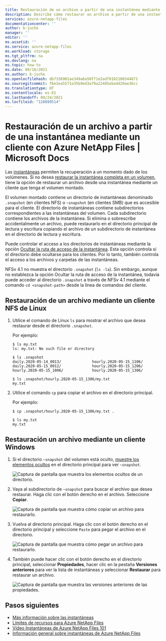 ```yaml
---
title: Restauración de un archivo a partir de una instantánea mediante un cliente con Azure NetApp Files | Microsoft Docs
description: Describe cómo restaurar un archivo a partir de una instantánea mediante un cliente con el volumen montado mediante Azure NetApp Files.
services: azure-netapp-files
documentationcenter: ''
author: b-juche
manager: ''
editor: ''
ms.assetid: ''
ms.service: azure-netapp-files
ms.workload: storage
ms.tgt_pltfrm: na
ms.devlang: na
ms.topic: how-to
ms.date: 09/16/2021
ms.author: b-juche
ms.openlocfilehash: db7336901ae349a6a50f71e2adf0102100344871
ms.sourcegitcommit: f6e2ea5571e35b9ed3a79a22485eba4d20ae36cc
ms.translationtype: HT
ms.contentlocale: es-ES
ms.lasthandoff: 09/24/2021
ms.locfileid: "128699514"
---
```

# <a name="restore-a-file-from-a-snapshot-using-a-client-with-azure-netapp-files"></a>Restauración de un archivo a partir de una instantánea mediante un cliente con Azure NetApp Files | Microsoft Docs

Las [instantáneas](snapshots-introduction.md) permiten la recuperación a un momento dado de los volúmenes. Si no desea [restaurar la instantánea completa en un volumen](snapshots-restore-new-volume.md), tiene la opción de restaurar un archivo desde una instantánea mediante un cliente que tenga el volumen montado.  

El volumen montado contiene un directorio de instantáneas denominado `.snapshot` (en clientes NFS) o `~snapshot` (en clientes SMB) que es accesible para el cliente. El directorio de instantáneas contiene subdirectorios correspondientes a las instantáneas del volumen. Cada subdirectorio contiene los archivos de la instantánea. Si elimina o sobrescribe accidentalmente un archivo, puede restaurarlo en el directorio principal de lectura y escritura copiando el archivo de un subdirectorio de instantánea en el directorio de lectura y escritura. 

Puede controlar el acceso a los directorios de instantáneas mediante la opción [Ocultar la ruta de acceso de la instantánea](snapshots-edit-hide-path.md). Esta opción controla si el directorio debe ocultarse para los clientes. Por lo tanto, también controla el acceso a los archivos y carpetas de las instantáneas.  

NFSv 4.1 no muestra el directorio `.snapshot` (`ls -la`). Sin embargo, aunque no establezca la opción Ocultar la ruta de acceso de la instantánea, todavía puede acceder al directorio `.snapshot` a través de NFSv 4.1 mediante el comando `cd <snapshot-path>` desde la línea de comandos del cliente. 

## <a name="restore-a-file-by-using-a-linux-nfs-client"></a>Restauración de un archivo mediante un cliente NFS de Linux 

1. Utilice el comando de Linux `ls` para mostrar el archivo que desea restaurar desde el directorio `.snapshot`. 

    Por ejemplo:

    `$ ls my.txt`   
    `ls: my.txt: No such file or directory`   

    `$ ls .snapshot`   
    `daily.2020-05-14_0013/              hourly.2020-05-15_1106/`   
    `daily.2020-05-15_0012/              hourly.2020-05-15_1206/`   
    `hourly.2020-05-15_1006/             hourly.2020-05-15_1306/`   

    `$ ls .snapshot/hourly.2020-05-15_1306/my.txt`   
    `my.txt`

2. Utilice el comando `cp` para copiar el archivo en el directorio principal.  

    Por ejemplo: 

    `$ cp .snapshot/hourly.2020-05-15_1306/my.txt .`   

    `$ ls my.txt`   
    `my.txt`   

## <a name="restore-a-file-by-using-a-windows-client"></a>Restauración un archivo mediante un cliente Windows 

1. Si el directorio `~snapshot` del volumen está oculto, [muestre los elementos ocultos](https://support.microsoft.com/help/4028316/windows-view-hidden-files-and-folders-in-windows-10) en el directorio principal para ver `~snapshot`.

    ![Captura de pantalla que muestra los elementos ocultos de un directorio.](../media/azure-netapp-files/snapshot-show-hidden.png) 

2. Vaya al subdirectorio de `~snapshot` para buscar el archivo que desea restaurar.  Haga clic con el botón derecho en el archivo. Seleccione **Copiar**.  

    ![Captura de pantalla que muestra cómo copiar un archivo para restaurarlo.](../media/azure-netapp-files/snapshot-copy-file-restore.png) 

3. Vuelva al directorio principal. Haga clic con el botón derecho en el directorio principal y seleccione `Paste` para pegar el archivo en el directorio.

    ![Captura de pantalla que muestra cómo pegar un archivo para restaurarlo.](../media/azure-netapp-files/snapshot-paste-file-restore.png) 

4. También puede hacer clic con el botón derecho en el directorio principal, seleccionar **Propiedades**, hacer clic en la pestaña **Versiones anteriores** para ver la lista de instantáneas y seleccionar **Restaurar** para restaurar un archivo.  

    ![Captura de pantalla que muestra las versiones anteriores de las propiedades.](../media/azure-netapp-files/snapshot-properties-previous-version.png) 

## <a name="next-steps"></a>Pasos siguientes

* [Más información sobre las instantáneas](snapshots-introduction.md) 
* [Límites de recursos para Azure NetApp Files](azure-netapp-files-resource-limits.md)
* [Vídeo Instantáneas de Azure NetApp Files 101](https://www.youtube.com/watch?v=uxbTXhtXCkw)
* [Información general sobre instantáneas de Azure NetApp Files](https://anfcommunity.com/2021/01/31/azure-netapp-files-snapshot-overview/)
